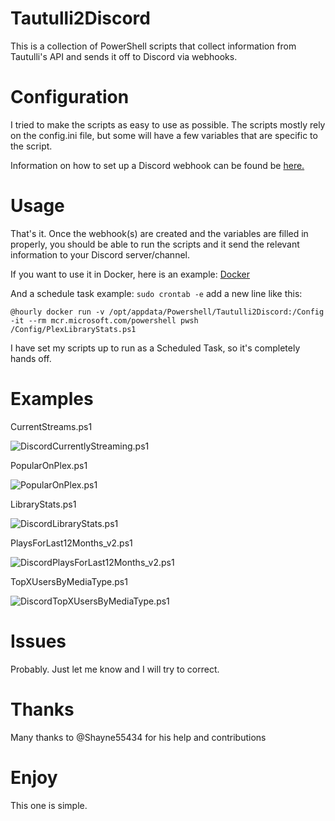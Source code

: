 # Tautulli2Discord
This is a collection of PowerShell scripts that collect information from Tautulli's API and sends it off to Discord via webhooks.

# Configuration
I tried to make the scripts as easy to use as possible. The scripts mostly rely on the config.ini file, but some will have a few variables that are specific to the script.

Information on how to set up a Discord webhook can be found be [here.](https://support.discord.com/hc/en-us/articles/228383668-Intro-to-Webhooks)

# Usage
That's it. Once the webhook(s) are created and the variables are filled in properly, you should be able to run the scripts and it send the relevant information to your Discord server/channel.

If you want to use it in Docker, here is an example: [Docker](https://github.com/fscorrupt/Tautulli2Discord/blob/28d9f613ba52fea70b56c150ee5f7d9c99e8f57a/Docker_Command.txt)

And a schedule task example:
```sudo crontab -e```
add a new line like this:

```#Plex Library Stats
@hourly docker run -v /opt/appdata/Powershell/Tautulli2Discord:/Config  -it --rm mcr.microsoft.com/powershell pwsh /Config/PlexLibraryStats.ps1
```
I have set my scripts up to run as a Scheduled Task, so it's completely hands off.

# Examples
CurrentStreams.ps1

![DiscordCurrentlyStreaming.ps1](https://i.imgur.com/pDA3Tvs.png)

PopularOnPlex.ps1

![PopularOnPlex.ps1](https://i.imgur.com/MpEhVWJ.png)

LibraryStats.ps1

![DiscordLibraryStats.ps1](https://i.imgur.com/ghONij6.png)

PlaysForLast12Months_v2.ps1

![DiscordPlaysForLast12Months_v2.ps1](https://i.imgur.com/NLqkeI2.png)

TopXUsersByMediaType.ps1

![DiscordTopXUsersByMediaType.ps1](https://i.imgur.com/0SNBXA9.png)

# Issues
Probably. Just let me know and I will try to correct.

# Thanks
Many thanks to @Shayne55434 for his help and contributions

# Enjoy
This one is simple.
